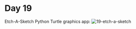# Day 19
Etch-A-Sketch Python Turtle graphics app:
![19-etch-a-sketch](https://github.com/paweldro/100-days-of-code-python-bootcamp/assets/29238627/da34bb46-ff34-4af5-934a-950d88b2038f)


